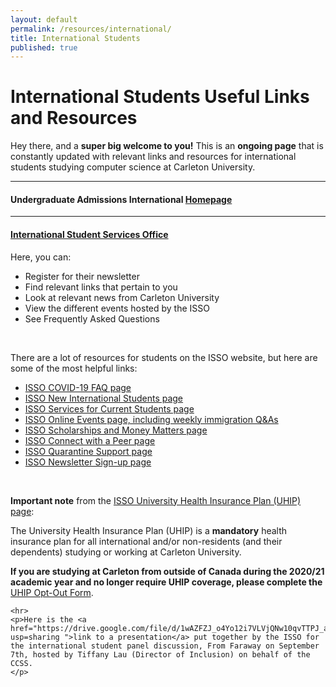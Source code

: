 ```yaml
---
layout: default
permalink: /resources/international/
title: International Students
published: true
---
```

<style>
blockquote{
    border-left: border-left: 6px solid #c40729 !important;
}
</style>
<div class='content-wrap'>
<h1>International Students Useful Links and Resources</h1>
	<p>Hey there, and a <b>super big welcome to you!</b> This is an <b>ongoing page</b> that is constantly updated with relevant links and resources for international students studying computer science at Carleton University.</p>
	<hr>
	<p><h4>Undergraduate Admissions International <a href="https://admissions.carleton.ca/international-homepage/" target="_blank">Homepage</a></h4></p>
	<hr>
	<p><h4><a href="https://carleton.ca/isso/" target="_blank">International Student Services Office</a></h4></p>
Here, you can:
<ul>
<li>Register for their newsletter</li>
<li>Find relevant links that pertain to you</li>
<li>Look at relevant news from Carleton University</li>
<li>View the different events hosted by the ISSO</li>
<li>See Frequently Asked Questions</li>
</ul>
<br>
<p>There are a lot of resources for students on the ISSO website, but here are some of the most helpful links:</p>
<ul>
	<li><a href="https://carleton.ca/isso/coronavirus-covid-19/" target="_blank">ISSO COVID-19 FAQ page</a></li>
	<li><a href="https://carleton.ca/isso/new-students/" target="_blank">ISSO New International Students page</a></li> 
	<li><a href="https://carleton.ca/isso/services-for-current-students/" target="_blank">ISSO Services for Current Students page</a></li> 
	<li><a href="https://carleton.ca/isso/events-2/" target="_blank">ISSO Online Events page, including weekly immigration Q&As</a></li>
	<li><a href="https://carleton.ca/isso/services-for-current-students/money-matters/" target="_blank">ISSO Scholarships and Money Matters page</a></li>
	<li><a href="https://carleton.ca/isso/services-for-current-students/mentor-programs/" target="_blank">ISSO Connect with a Peer page</a></li>
	<li><a href="https://carleton.ca/isso/quarantine-planning-support/" target="_blank">ISSO Quarantine Support page</a></li>
	<li><a href="https://carleton.ca/isso/services-for-current-students/isso-newsletter-sign-up/" target="_blank">ISSO Newsletter Sign-up page</a></li>
</ul>
<br>
<p><b>Important note</b> from the <a href="https://carleton.ca/isso/uhip/">ISSO University Health Insurance Plan (UHIP) page</a>:</p>

<p>The University Health Insurance Plan (UHIP) is a <b>mandatory</b> health insurance plan for all international and/or non-residents (and their dependents) studying or working at Carleton University.</p>
<p><b>If you are studying at Carleton from outside of Canada during the 2020/21 academic year and no longer require UHIP coverage, please complete the</b> <a href="https://carleton.ca/isso/university-health-insurance-plan-uhip-opt-out-form/?fbclid=IwAR3kqcM-aDsAbPy04bMjDitekb_0EhqDhsrTC-g5_YIduIg1JFFpQ6cEoh0" target="_blank">UHIP Opt-Out Form</a>.</p>

	<hr>
	<p>Here is the <a href="https://drive.google.com/file/d/1wAZFZJ_o4Yo12i7VLVjQNw10qvTTPJ_a/view?usp=sharing ">link to a presentation</a> put together by the ISSO for the international student panel discussion, From Faraway on September 7th, hosted by Tiffany Lau (Director of Inclusion) on behalf of the CCSS.
	</p>
</div>
